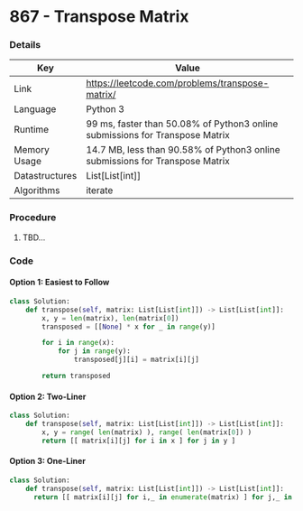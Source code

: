 # 867 - Transpose Matrix

### Details

| Key | Value |
| --- | ----- |
| Link | https://leetcode.com/problems/transpose-matrix/
| Language | Python 3
| Runtime | 99 ms, faster than 50.08% of Python3 online submissions for Transpose Matrix
| Memory Usage | 14.7 MB, less than 90.58% of Python3 online submissions for Transpose Matrix
| Datastructures | List[List[int]]
| Algorithms | iterate

### Procedure

1. TBD...

### Code

#### Option 1: Easiest to Follow

```python
class Solution:
    def transpose(self, matrix: List[List[int]]) -> List[List[int]]:
        x, y = len(matrix), len(matrix[0])
        transposed = [[None] * x for _ in range(y)]

        for i in range(x):
            for j in range(y):
                transposed[j][i] = matrix[i][j]

        return transposed
```

#### Option 2: Two-Liner

```python
class Solution:
    def transpose(self, matrix: List[List[int]]) -> List[List[int]]:
        x, y = range( len(matrix) ), range( len(matrix[0]) )
        return [[ matrix[i][j] for i in x ] for j in y ]
```

#### Option 3: One-Liner

```python
class Solution:
    def transpose(self, matrix: List[List[int]]) -> List[List[int]]:
      return [[ matrix[i][j] for i,_ in enumerate(matrix) ] for j,_ in enumerate(matrix[0]) ]
        
```
